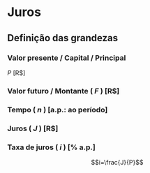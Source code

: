 # Juros

## Definição das grandezas

### Valor presente / Capital / Principal

$P$ [R$]

### Valor futuro / Montante ( $F$ ) [R$]

### Tempo ( $n$ ) [a.p.: ao período]

### Juros ( $J$ ) [R$]

### Taxa de juros ( $i$ ) [% a.p.]

$$i=\frac{J}{P}$$